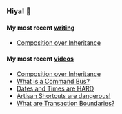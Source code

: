 ### Hiya! 👋

#### My most recent [writing](https://acairns.co.uk/)
- [Composition over Inheritance](https://acairns.co.uk/posts/composition-over-inheritance)

#### My most recent [videos](https://youtube.com/@metaphoricallyspeaking)
- [Composition over Inheritance](https://youtu.be/HNzP1aLAffM?si=UxWW9BqSLQ1UrT6f)
- [What is a Command Bus?](https://youtu.be/pXVZhFE2pbk?si=ZbDkmUXndVeeEQB6)
- [Dates and Times are HARD](https://youtu.be/Bscv_qYwXyg?si=JRtIGPmEer-WYJyN)
- [Artisan Shortcuts are dangerous!](https://youtu.be/gCQRhXnpHqk?si=haiX7uAzi23_GVks)
- [What are Transaction Boundaries?](https://youtu.be/y67hTtS37yw?si=YuNWSWrmFZl-tmkJ)

<!--
**acairns/acairns** is a ✨ _special_ ✨ repository because its `README.md` (this file) appears on your GitHub profile.

Here are some ideas to get you started:

- 🔭 I’m currently working on ...
- 🌱 I’m currently learning ...
- 👯 I’m looking to collaborate on ...
- 🤔 I’m looking for help with ...
- 💬 Ask me about ...
- 📫 How to reach me: ...
- 😄 Pronouns: ...
- ⚡ Fun fact: ...
-->
